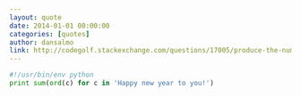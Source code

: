 ```yaml
---
layout: quote
date: 2014-01-01 00:00:00
categories: [quotes]
author: dansalmo
link: http://codegolf.stackexchange.com/questions/17005/produce-the-number-2014-without-any-numbers-in-your-source-code/17103#17103
---
```


```python
#!/usr/bin/env python
print sum(ord(c) for c in 'Happy new year to you!')
```